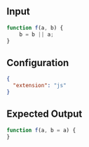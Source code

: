 
## Input
```javascript input
function f(a, b) {
    b = b || a;
}
```

## Configuration
```json configuration
{
  "extension": "js"
}
```

## Expected Output
```javascript expected output
function f(a, b = a) {
}
```
